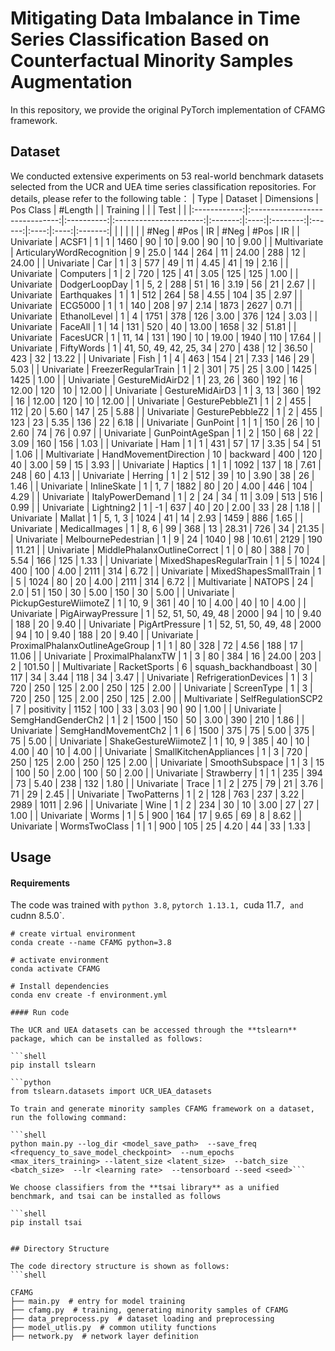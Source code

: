 # Mitigating Data Imbalance in Time Series Classification Based on Counterfactual Minority Samples Augmentation

In this repository, we provide the original PyTorch implementation of CFAMG framework.

## Dataset

We conducted extensive experiments on 53 real-world benchmark datasets selected from the UCR and UEA time series classification repositories. For details, please refer to the following table：
|     Type     |             Dataset            | Dimensions |        Pos Class       | #Length |      | Training |        |      | Test |         |
|:------------:|:------------------------------:|:----------:|:----------------------:|:-------:|:----:|:--------:|:------:|:----:|:----:|:-------:|
|              |                                |            |                        |         | #Neg |   #Pos   |   IR   | #Neg | #Pos |    IR   |
|  Univariate  |              ACSF1             |      1     |            1           |   1460  |  90  |    10    |  9.00  |  90  |  10  |  9.00   |
| Multivariate |    ArticularyWordRecognition   |      9     |          25.0          |   144   |  264 |    11    | 24.00  |  288 |  12  |  24.00  |
|  Univariate  |               Car              |      1     |            3           |   577   |  49  |    11    |  4.45  |  41  |  19  |  2.16   |
|  Univariate  |            Computers           |      1     |            2           |   720   |  125 |    41    |  3.05  |  125 |  125 |  1.00   |
|  Univariate  |          DodgerLoopDay         |      1     |          5, 2          |   288   |  51  |    16    |  3.19  |  56  |  21  |  2.67   |
|  Univariate  |           Earthquakes          |      1     |            1           |   512   |  264 |    58    |  4.55  |  104 |  35  |  2.97   |
|  Univariate  |             ECG5000            |      1     |            1           |   140   |  208 |    97    |  2.14  | 1873 | 2627 |  0.71   |
|  Univariate  |          EthanolLevel          |      1     |            4           |   1751  |  378 |    126   |  3.00  |  376 |  124 |  3.03   |
|  Univariate  |             FaceAll            |      1     |           14           |   131   |  520 |    40    | 13.00  | 1658 |  32  |  51.81  |
|  Univariate  |            FacesUCR            |      1     |         11, 14         |   131   |  190 |    10    | 19.00  | 1940 |  110 |  17.64  |
|  Univariate  |           FiftyWords           |      1     | 41, 50, 49, 42, 25, 34 |   270   |  438 |    12    | 36.50  |  423 |  32  |  13.22  |
|  Univariate  |              Fish              |      1     |            4           |   463   |  154 |    21    |  7.33  |  146 |  29  |  5.03   |
|  Univariate  |       FreezerRegularTrain      |      1     |            2           |   301   |  75  |    25    |  3.00  | 1425 | 1425 |  1.00   |
|  Univariate  |         GestureMidAirD2        |      1     |         23, 26         |   360   |  192 |    16    | 12.00  |  120 |  10  |  12.00  |
|  Univariate  |         GestureMidAirD3        |      1     |          3, 13         |   360   |  192 |    16    | 12.00  |  120 |  10  |  12.00  |
|  Univariate  |         GesturePebbleZ1        |      1     |            2           |   455   |  112 |    20    |  5.60  |  147 |  25  |  5.88   |
|  Univariate  |         GesturePebbleZ2        |      1     |            2           |   455   |  123 |    23    |  5.35  |  136 |  22  |  6.18   |
|  Univariate  |            GunPoint            |      1     |            1           |   150   |  26  |    10    |  2.60  |  74  |  76  |  0.97   |
|  Univariate  |         GunPointAgeSpan        |      1     |            2           |   150   |  68  |    22    |  3.09  |  160 |  156 |  1.03   |
|  Univariate  |               Ham              |      1     |            1           |   431   |  57  |    17    |  3.35  |  54  |  51  |  1.06   |
| Multivariate |      HandMovementDirection     |     10     |        backward        |   400   |  120 |    40    |  3.00  |  59  |  15  |  3.93   |
|  Univariate  |             Haptics            |      1     |            1           |   1092  |  137 |    18    |  7.61  |  248 |  60  |  4.13   |
|  Univariate  |             Herring            |      1     |            2           |   512   |  39  |    10    |  3.90  |  38  |  26  |  1.46   |
|  Univariate  |           InlineSkate          |      1     |          1, 7          |   1882  |  80  |    20    |  4.00  |  446 |  104 |  4.29   |
|  Univariate  |        ItalyPowerDemand        |      1     |            2           |    24   |  34  |    11    |  3.09  |  513 |  516 |  0.99   |
|  Univariate  |           Lightning2           |      1     |           -1           |   637   |  40  |    20    |  2.00  |  33  |  28  |  1.18   |
|  Univariate  |             Mallat             |      1     |         5, 1, 3        |   1024  |  41  |    14    |  2.93  | 1459 |  886 |  1.65   |
|  Univariate  |          MedicalImages         |      1     |          8, 6          |    99   |  368 |    13    | 28.31  |  726 |  34  |  21.35  |
|  Univariate  |       MelbournePedestrian      |      1     |            9           |    24   | 1040 |    98    | 10.61  | 2129 |  190 |  11.21  |
|  Univariate  |   MiddlePhalanxOutlineCorrect  |      1     |            0           |    80   |  388 |    70    |  5.54  |  166 |  125 |  1.33   |
|  Univariate  |     MixedShapesRegularTrain    |      1     |            5           |   1024  |  400 |    100   |  4.00  | 2111 |  314 |  6.72   |
|  Univariate  |      MixedShapesSmallTrain     |      1     |            5           |   1024  |  80  |    20    |  4.00  | 2111 |  314 |  6.72   |
| Multivariate |             NATOPS             |     24     |           2.0          |    51   |  150 |    30    |  5.00  |  150 |  30  |  5.00   |
|  Univariate  |      PickupGestureWiimoteZ     |      1     |          10, 9         |   361   |  40  |    10    |  4.00  |  40  |  10  |  4.00   |
|  Univariate  |        PigAirwayPressure       |      1     |   52, 51, 50, 49, 48   |   2000  |  94  |    10    |  9.40  |  188 |  20  |  9.40   |
|  Univariate  |         PigArtPressure         |      1     |   52, 51, 50, 49, 48   |   2000  |  94  |    10    |  9.40  |  188 |  20  |  9.40   |
|  Univariate  | ProximalPhalanxOutlineAgeGroup |      1     |            1           |    80   |  328 |    72    |  4.56  |  188 |  17  |  11.06  |
|  Univariate  |        ProximalPhalanxTW       |      1     |            3           |    80   |  384 |    16    | 24.00  |  203 |   2  | 101.50  |
| Multivariate |          RacketSports          |      6     |  squash_backhandboast  |    30   |  117 |    34    |  3.44  |  118 |  34  |  3.47   |
|  Univariate  |      RefrigerationDevices      |      1     |            3           |   720   |  250 |    125   |  2.00  |  250 |  125 |  2.00   |
|  Univariate  |           ScreenType           |      1     |            3           |   720   |  250 |    125   |  2.00  |  250 |  125 |  2.00   |
| Multivariate |       SelfRegulationSCP2       |      7     |       positivity       |   1152  |  100 |    33    |  3.03  |  90  |  90  |  1.00   |
|  Univariate  |        SemgHandGenderCh2       |      1     |            2           |   1500  |  150 |    50    |  3.00  |  390 |  210 |  1.86   |
|  Univariate  |       SemgHandMovementCh2      |      1     |            6           |   1500  |  375 |    75    |  5.00  |  375 |  75  |  5.00   |
|  Univariate  |      ShakeGestureWiimoteZ      |      1     |          10, 9         |   385   |  40  |    10    |  4.00  |  40  |  10  |  4.00   |
|  Univariate  |     SmallKitchenAppliances     |      1     |            3           |   720   |  250 |    125   |  2.00  |  250 |  125 |  2.00   |
|  Univariate  |         SmoothSubspace         |      1     |            3           |    15   |  100 |    50    |  2.00  |  100 |  50  |  2.00   |
|  Univariate  |           Strawberry           |      1     |            1           |   235   |  394 |    73    |  5.40  |  238 |  132 |  1.80   |
|  Univariate  |              Trace             |      1     |            2           |   275   |  79  |    21    |  3.76  |  71  |  29  |  2.45   |
|  Univariate  |           TwoPatterns          |      1     |            2           |   128   |  763 |    237   |  3.22  | 2989 | 1011 |  2.96   |
|  Univariate  |              Wine              |      1     |            2           |   234   |  30  |    10    |  3.00  |  27  |  27  |  1.00   |
|  Univariate  |              Worms             |      1     |            5           |   900   |  164 |    17    |  9.65  |  69  |   8  |  8.62   |
|  Univariate  |          WormsTwoClass         |      1     |            1           |   900   |  105 |    25    |  4.20  |  44  |  33  |  1.33   |

## Usage

#### Requirements

The code was trained with `python 3.8`, `pytorch 1.13.1, `cuda 11.7`, and `cudnn 8.5.0`.

  ```shell
# create virtual environment
conda create --name CFAMG python=3.8

# activate environment
conda activate CFAMG

# Install dependencies
conda env create -f environment.yml

#### Run code

The UCR and UEA datasets can be accessed through the **tslearn** package, which can be installed as follows:

```shell
pip install tslearn

```python
from tslearn.datasets import UCR_UEA_datasets

To train and generate minority samples CFAMG framework on a dataset, run the following command:

```shell
python main.py --log_dir <model_save_path>  --save_freq <frequency_to_save_model_checkpoint>  --num_epochs <max_iters_training> --latent_size <latent_size>  --batch_size <batch_size>  --lr <learning rate>  --tensorboard --seed <seed>```

We choose classifiers from the **tsai library** as a unified benchmark, and tsai can be installed as follows

```shell
pip install tsai


## Directory Structure

The code directory structure is shown as follows:
```shell

CFAMG
├── main.py  # entry for model training
├── cfamg.py  # training, generating minority samples of CFAMG
├── data_preprocess.py  # dataset loading and preprocessing
├── model_utlis.py  # common utility functions
├── network.py  # network layer definition
